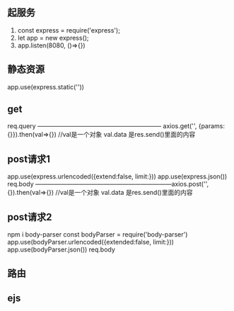 ## 起服务
1. const express = require('express');
2. let app = new express();
3. app.listen(8080, ()=>{})

## 静态资源
app.use(express.static(''))

## get
req.query  ———————————————————— axios.get('', {params:{}}).then(val=>{}) //val是一个对象   val.data 是res.send()里面的内容

## post请求1
app.use(express.urlencoded({extend:false, limit:}))
app.use(express.json())
req.body ——————————————————————axios.post('', {}).then(val=>{})   //val是一个对象   val.data 是res.send()里面的内容

## post请求2
npm i body-parser
const bodyParser = require('body-parser')
app.use(bodyParser.urlencoded({extended:false, limit:}))
app.use(bodyParser.json())
req.body

## 路由

## ejs